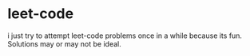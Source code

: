 # leet-code
i just try to attempt leet-code problems once in a while because its fun. Solutions may or may not be ideal.
